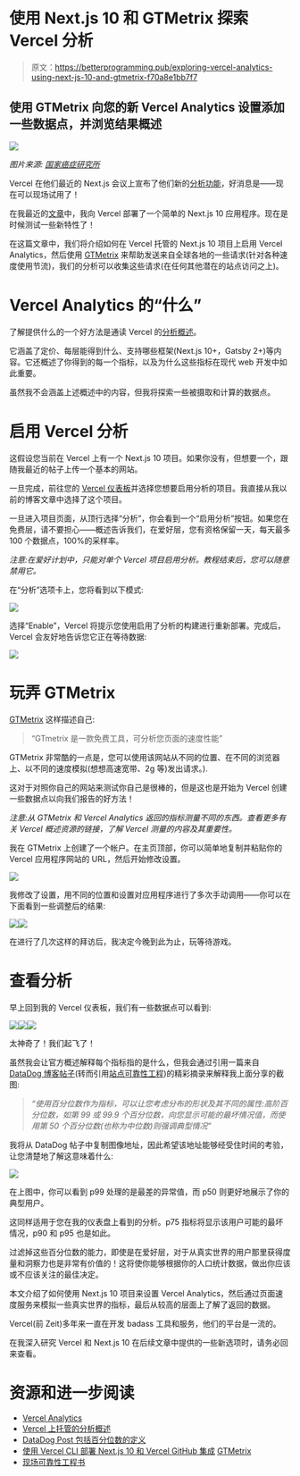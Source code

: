 # 使用 Next.js 10 和 GTMetrix 探索 Vercel 分析

> 原文：<https://betterprogramming.pub/exploring-vercel-analytics-using-next-js-10-and-gtmetrix-f70a8e1bb7f7>

## 使用 GTMetrix 向您的新 Vercel Analytics 设置添加一些数据点，并浏览结果概述

![](img/07c474fa8b658253d3878cbff533deec.png)

*图片来源:* [*国家癌症研究所*](https://unsplash.com/@nci)

Vercel 在他们最近的 Next.js 会议上宣布了他们新的[分析功能](https://nextjs.org/analytics)，好消息是——现在可以现场试用了！

在我最近的[文章](https://blog.dennisokeeffe.com/blog/2020-11-05-deploying-with-vercel-cli/)中，我向 Vercel 部署了一个简单的 Next.js 10 应用程序。现在是时候测试一些新特性了！

在这篇文章中，我们将介绍如何在 Vercel 托管的 Next.js 10 项目上启用 Vercel Analytics，然后使用 [GTMetrix](https://gtmetrix.com/) 来帮助发送来自全球各地的一些请求(针对各种速度使用节流)，我们的分析可以收集这些请求(在任何其他潜在的站点访问之上)。

# Vercel Analytics 的“什么”

了解提供什么的一个好方法是通读 Vercel 的[分析概述](https://vercel.com/docs/analytics/overview#hosted-on-vercel)。

它涵盖了定价、每层能得到什么、支持哪些框架(Next.js 10+，Gatsby 2+)等内容。它还概述了你得到的每一个指标，以及为什么这些指标在现代 web 开发中如此重要。

虽然我不会涵盖上述概述中的内容，但我将探索一些被摄取和计算的数据点。

# 启用 Vercel 分析

这假设您当前在 Vercel 上有一个 Next.js 10 项目。如果你没有，但想要一个，跟随我最近的帖子上传一个基本的网站。

一旦完成，前往您的 [Vercel 仪表板](https://vercel.com/dashboard)并选择您想要启用分析的项目。我直接从我以前的博客文章中选择了这个项目。

一旦进入项目页面，从顶行选择“分析”，你会看到一个“启用分析”按钮。如果您在免费层，请不要担心——概述告诉我们，在爱好层，您有资格保留一天，每天最多 100 个数据点，100%的采样率。

*注意:在爱好计划中，只能对单个 Vercel 项目启用分析。教程结束后，您可以随意禁用它。*

在“分析”选项卡上，您将看到以下模式:

![](img/507fd8e6bd94b8348432247440896517.png)

选择“Enable”，Vercel 将提示您使用启用了分析的构建进行重新部署。完成后，Vercel 会友好地告诉您它正在等待数据:

![](img/23b25bf1c4133372ebe1180cf79aefea.png)

# 玩弄 GTMetrix

[GTMetrix](https://gtmetrix.com) 这样描述自己:

> “GTmetrix 是一款免费工具，可分析您页面的速度性能”

GTMetrix 非常酷的一点是，您可以使用该网站从不同的位置、在不同的浏览器上、以不同的速度模拟(想想高速宽带、2g 等)发出请求。).

这对于对照你自己的网站来测试你自己是很棒的，但是这也是开始为 Vercel 创建一些数据点以向我们报告的好方法！

*注意:从 GTMetrix 和 Vercel Analytics 返回的指标测量不同的东西。查看更多有关 Vercel 概述资源的链接，了解 Vercel 测量的内容及其重要性。*

我在 GTMetrix 上创建了一个帐户。在主页顶部，你可以简单地复制并粘贴你的 Vercel 应用程序网站的 URL，然后开始修改设置。

![](img/08eb81a42597a6a3794df558f88802f8.png)

我修改了设置，用不同的位置和设置对应用程序进行了多次手动调用——你可以在下面看到一些调整后的结果:

![](img/5c52cafe35a0ee7e8327f204679e9f81.png)![](img/463e36150513e823237779701c012961.png)

在进行了几次这样的拜访后，我决定今晚到此为止，玩等待游戏。

# 查看分析

早上回到我的 Vercel 仪表板，我们有一些数据点可以看到:

![](img/b6a8d97cea50da9c385437afd80200ac.png)![](img/45b35adedbb88a3be4f08ae44378503a.png)![](img/af024363fb1776cc15e157fe2a7a561f.png)

太神奇了！我们起飞了！

虽然我会让官方概述解释每个指标指的是什么，但我会通过引用一篇来自 [DataDog 博客帖子](https://www.datadoghq.com/blog/set-and-monitor-slas/)(转而引用[站点可靠性工程](https://landing.google.com/sre/books/))的精彩摘录来解释我上面分享的截图:

> *“使用百分位数作为指标，可以让您考虑分布的形状及其不同的属性:高阶百分位数，如第 99 或 99.9 个百分位数，向您显示可能的最坏情况值，而使用第 50 个百分位数(也称为中位数)则强调典型情况”*

我将从 DataDog 帖子中复制图像地址，因此希望该地址能够经受住时间的考验，让您清楚地了解这意味着什么:

![](img/bdd29be68206155722b6e73dedb86682.png)

在上图中，你可以看到 p99 处理的是最差的异常值，而 p50 则更好地展示了你的典型用户。

这同样适用于您在我的仪表盘上看到的分析。p75 指标将显示该用户可能的最坏情况，p90 和 p95 也是如此。

过滤掉这些百分位数的能力，即使是在爱好层，对于从真实世界的用户那里获得度量和洞察力也是非常有价值的！这将使你能够根据你的人口统计数据，做出你应该或不应该关注的最佳决定。

本文介绍了如何使用 Next.js 10 项目来设置 Vercel Analytics，然后通过页面速度服务来模拟一些真实世界的指标，最后从较高的层面上了解了返回的数据。

Vercel(前 Zeit)多年来一直在开发 badass 工具和服务，他们的平台是一流的。

在我深入研究 Vercel 和 Next.js 10 在后续文章中提供的一些新选项时，请务必回来查看。

# 资源和进一步阅读

*   [Vercel Analytics](https://nextjs.org/analytics)
*   [Vercel 上托管的分析概述](https://vercel.com/docs/analytics/overview#hosted-on-vercel)
*   [DataDog Post 包括百分位数的定义](https://www.datadoghq.com/blog/set-and-monitor-slas/)
*   [使用 Vercel CLI 部署 Next.js 10 和 Vercel GitHub 集成](https://blog.dennisokeeffe.com/blog/2020-11-05-deploying-with-vercel-cli/) [GTMetrix](https://gtmetrix.com)
*   [现场可靠性工程书](https://landing.google.com/sre/books/)